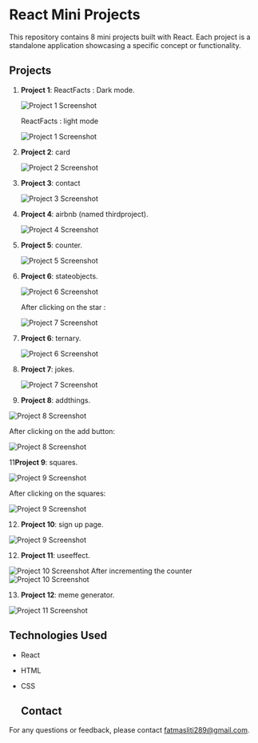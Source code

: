 # React Mini Projects

This repository contains 8 mini projects built with React. Each project is a standalone application showcasing a specific concept or functionality.

## Projects

1. **Project 1**: ReactFacts : Dark mode.

   ![Project 1 Screenshot](reactimages/factorsdark.png)
   
   ReactFacts : light mode

   ![Project 1 Screenshot](reactimages/factorslightmode.png)

2. **Project 2**: card
   
   ![Project 2 Screenshot](reactimages/card.png)

3. **Project 3**: contact

   ![Project 3 Screenshot](reactimages/aaa.png)
   
4. **Project 4**: airbnb (named thirdproject).

   ![Project 4 Screenshot](reactimages/thirdprojectairbnb.png)

5. **Project 5**: counter.

   ![Project 5 Screenshot](reactimages/counter.png)

6. **Project 6**: stateobjects.

   ![Project 6 Screenshot](reactimages/stateobjects.png)

   After clicking on the star :

    ![Project 7 Screenshot](reactimages/stateobjectsafter.png)


8. **Project 6**: ternary.

   ![Project 6 Screenshot](reactimages/ternary.png)

9. **Project 7**: jokes.

   ![Project 7 Screenshot](reactimages/jokes.png)

10. **Project 8**: addthings.

   ![Project 8 Screenshot](reactimages/addthings.png)
   
   After clicking on the add button:
   
   ![Project 8 Screenshot](reactimages/addthings2.png)

 11**Project 9**: squares.

   ![Project 9 Screenshot](reactimages/square.png)
   
   After clicking on the squares:
   
   ![Project 9 Screenshot](reactimages/squaresafter.png)

12. **Project 10**: sign up page.

   ![Project 9 Screenshot](reactimages/signup.png)

12. **Project 11**: useeffect.

   ![Project 10 Screenshot](reactimages/useeffect1.png)
   After incrementing the counter
   ![Project 10 Screenshot](reactimages/useeffect2.png)

13. **Project 12**: meme generator.

   ![Project 11 Screenshot](reactimages/memegenerator.png)

## Technologies Used

- React
- HTML
- CSS

  ## Contact

For any questions or feedback, please contact [fatmasliti289@gmail.com](mailto:fatmasliti@gmail.com).

